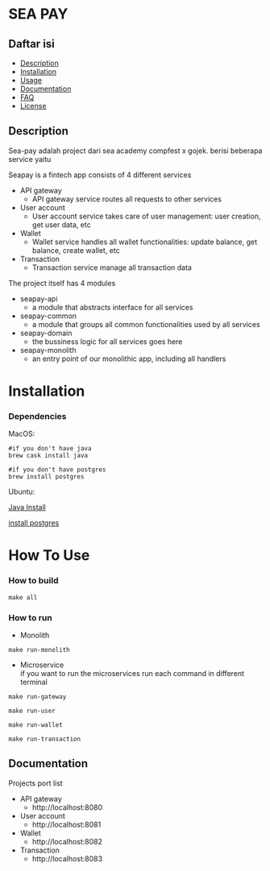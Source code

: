 # SEA PAY

## Daftar isi

 * [Description](#description)
 * [Installation](#installation)
 * [Usage](#how-to-use)
 * [Documentation](#documentation)
 * [FAQ](#faq)
 * [License](#license)

## Description
Sea-pay adalah project dari sea academy compfest x gojek.
berisi beberapa service yaitu 

Seapay is a fintech app consists of 4 different services
  - API gateway
    - API gateway service routes all requests to other services
  - User account
    - User account service takes care of user management: user creation, get user data, etc
  - Wallet
    - Wallet service handles all wallet functionalities: update balance, get balance, create wallet, etc
  - Transaction
    - Transaction service manage all transaction data

The project itself has 4 modules
 - seapay-api
   - a module that abstracts interface for all services
 - seapay-common
   - a module that groups all common functionalities used by all services
 - seapay-domain
   - the bussiness logic for all services goes here
 - seapay-monolith
   - an entry point of our monolithic app, including all handlers
  
 # Installation

 ### Dependencies
   MacOS:
   ```
   #if you don't have java
   brew cask install java

   #if you don't have postgres
   brew install postgres
   ```

   Ubuntu:

   [Java Install](https://www.digitalocean.com/community/tutorials/how-to-install-java-with-apt-on-ubuntu-18-04)

   [install postgres](https://www.digitalocean.com/community/tutorials/how-to-install-and-use-postgresql-on-ubuntu-18-04)

 # How To Use
 ### How to build
 ```
 make all
 ```

 ### How to run
 - Monolith
 ```
 make run-monolith
 ```
 - Microservice <br>
 if you want to run the microservices run each command in different terminal
 ```
 make run-gateway

 make run-user

 make run-wallet

 make run-transaction
 ```

 
## Documentation
Projects port list
  - API gateway
    - http://localhost:8080
  - User account
    - http://localhost:8081
  - Wallet
    - http://localhost:8082
  - Transaction
    - http://localhost:8083




